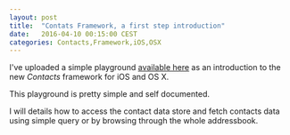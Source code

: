 ```yaml
---
layout: post
title:  "Contats Framework, a first step introduction"
date:   2016-04-10 00:15:00 CEST
categories: Contacts,Framework,iOS,OSX
---
```


I've uploaded a simple playground [available here][gitProject] as an introduction
to the new *Contacts* framework for iOS and OS X.

This playground is pretty simple and self documented.

I will details how to access the contact data store and fetch contacts data
using simple query or by browsing through the whole addressbook.


[gitProject]: https://github.com/sylvaingml/Contacts_intro_Playground
